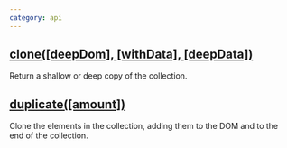 ```yaml
---
category: api
---
```


## [clone(\[deepDom\], \[withData\], \[deepData\])](/api/clone/)

Return a shallow or deep copy of the collection.

## [duplicate(\[amount\])](/api/duplicate/)

Clone the elements in the collection, adding them to the DOM and to the end of the collection.